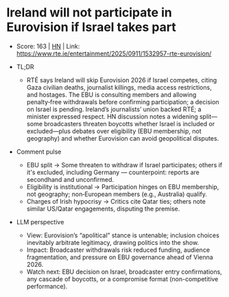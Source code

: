 # Ireland will not participate in Eurovision if Israel takes part

- Score: 163 | [HN](https://news.ycombinator.com/item?id=45210867) | Link: https://www.rte.ie/entertainment/2025/0911/1532957-rte-eurovision/

- TL;DR
    - RTÉ says Ireland will skip Eurovision 2026 if Israel competes, citing Gaza civilian deaths, journalist killings, media access restrictions, and hostages. The EBU is consulting members and allowing penalty‑free withdrawals before confirming participation; a decision on Israel is pending. Ireland’s journalists’ union backed RTÉ; a minister expressed respect. HN discussion notes a widening split—some broadcasters threaten boycotts whether Israel is included or excluded—plus debates over eligibility (EBU membership, not geography) and whether Eurovision can avoid geopolitical disputes.

- Comment pulse
    - EBU split → Some threaten to withdraw if Israel participates; others if it's excluded, including Germany — counterpoint: reports are secondhand and unconfirmed.
    - Eligibility is institutional → Participation hinges on EBU membership, not geography; non‑European members (e.g., Australia) qualify.
    - Charges of Irish hypocrisy → Critics cite Qatar ties; others note similar US/Qatar engagements, disputing the premise.

- LLM perspective
    - View: Eurovision’s “apolitical” stance is untenable; inclusion choices inevitably arbitrate legitimacy, drawing politics into the show.
    - Impact: Broadcaster withdrawals risk reduced funding, audience fragmentation, and pressure on EBU governance ahead of Vienna 2026.
    - Watch next: EBU decision on Israel, broadcaster entry confirmations, any cascade of boycotts, or a compromise format (non-competitive performance).
